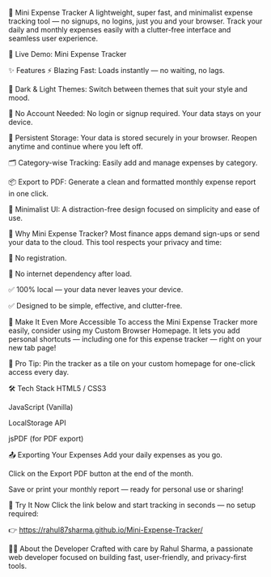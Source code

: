 💸 Mini Expense Tracker
A lightweight, super fast, and minimalist expense tracking tool — no signups, no logins, just you and your browser.
Track your daily and monthly expenses easily with a clutter-free interface and seamless user experience.

🔗 Live Demo: Mini Expense Tracker

✨ Features
⚡ Blazing Fast: Loads instantly — no waiting, no lags.

🎨 Dark & Light Themes: Switch between themes that suit your style and mood.

🔐 No Account Needed: No login or signup required. Your data stays on your device.

💾 Persistent Storage: Your data is stored securely in your browser. Reopen anytime and continue where you left off.

🗂️ Category-wise Tracking: Easily add and manage expenses by category.

📦 Export to PDF: Generate a clean and formatted monthly expense report in one click.

🧘 Minimalist UI: A distraction-free design focused on simplicity and ease of use.

📌 Why Mini Expense Tracker?
Most finance apps demand sign-ups or send your data to the cloud. This tool respects your privacy and time:

🚫 No registration.

🚫 No internet dependency after load.

✅ 100% local — your data never leaves your device.

✅ Designed to be simple, effective, and clutter-free.

🌟 Make It Even More Accessible
To access the Mini Expense Tracker more easily, consider using my Custom Browser Homepage.
It lets you add personal shortcuts — including one for this expense tracker — right on your new tab page!

📌 Pro Tip: Pin the tracker as a tile on your custom homepage for one-click access every day.

🛠️ Tech Stack
HTML5 / CSS3

JavaScript (Vanilla)

LocalStorage API

jsPDF (for PDF export)

📤 Exporting Your Expenses
Add your daily expenses as you go.

Click on the Export PDF button at the end of the month.

Save or print your monthly report — ready for personal use or sharing!

📱 Try It Now
Click the link below and start tracking in seconds — no setup required:

👉 https://rahul87sharma.github.io/Mini-Expense-Tracker/

🧑‍💻 About the Developer
Crafted with care by Rahul Sharma, a passionate web developer focused on building fast, user-friendly, and privacy-first tools.
